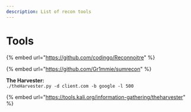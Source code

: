 ```yaml
---
description: List of recon tools
---
```


# Tools

{% embed url="https://github.com/codingo/Reconnoitre" %}

{% embed url="https://github.com/Gr1mmie/sumrecon" %}

**The Harvester:**  
`./theHarvester.py -d client.com -b google -l 500`

{% embed url="https://tools.kali.org/information-gathering/theharvester" %}



